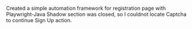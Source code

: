 Created a simple automation framework for registration page with Playwright-Java
Shadow section was closed, so I couldnot locate Captcha to continue Sign Up action.
